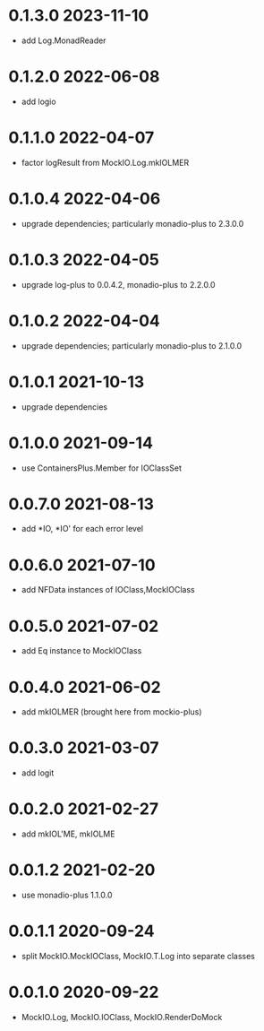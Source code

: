 0.1.3.0 2023-11-10
==================
- add Log.MonadReader

0.1.2.0 2022-06-08
==================
- add logio

0.1.1.0 2022-04-07
==================
- factor logResult from MockIO.Log.mkIOLMER

0.1.0.4 2022-04-06
==================
- upgrade dependencies; particularly monadio-plus to 2.3.0.0

0.1.0.3 2022-04-05
==================
- upgrade log-plus to 0.0.4.2, monadio-plus to 2.2.0.0

0.1.0.2 2022-04-04
==================
- upgrade dependencies; particularly monadio-plus to 2.1.0.0

0.1.0.1 2021-10-13
==================
- upgrade dependencies

0.1.0.0 2021-09-14
==================
- use ContainersPlus.Member for IOClassSet

0.0.7.0 2021-08-13
==================
- add *IO, *IO' for each error level

0.0.6.0 2021-07-10
==================
- add NFData instances of IOClass,MockIOClass

0.0.5.0 2021-07-02
==================
- add Eq instance to MockIOClass

0.0.4.0 2021-06-02
==================
- add mkIOLMER (brought here from mockio-plus)

0.0.3.0 2021-03-07
==================
- add logit

0.0.2.0 2021-02-27
==================
- add mkIOL'ME, mkIOLME

0.0.1.2 2021-02-20
==================
- use monadio-plus 1.1.0.0

0.0.1.1 2020-09-24
==================
- split MockIO.MockIOClass, MockIO.T.Log into separate classes

0.0.1.0 2020-09-22
==================
- MockIO.Log, MockIO.IOClass, MockIO.RenderDoMock
